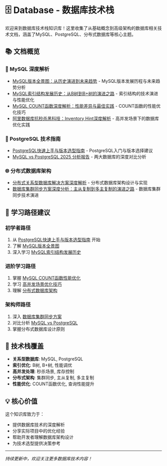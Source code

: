 # 🗄️ Database - 数据库技术栈

欢迎来到数据库技术栈知识库！这里收集了从基础概念到高级架构的数据库相关技术文档，涵盖了MySQL、PostgreSQL、分布式数据库等核心主题。

## 📚 文档概览

### 🚀 MySQL 深度解析
- [MySQL版本全景图：从历史演进到未来趋势](🚀%20MySQL版本全景图：从历史演进到未来趋势.md) - MySQL版本发展历程与未来趋势分析
- [MySQL索引结构发展历史：从B树到B+树的演进之路](🌳%20MySQL索引结构发展历史：从B树到B+树的演进之路.md) - 索引结构的技术演进与性能优化
- [MySQL COUNT函数深度解析：性能差异与最佳实践](📊%20MySQL%20COUNT函数深度解析：性能差异与最佳实践.md) - COUNT函数的性能优化技巧
- [阿里数据库抗秒杀黑科技：Inventory Hint深度解析](🚀%20阿里数据库抗秒杀黑科技：Inventory%20Hint深度解析.md) - 高并发场景下的数据库优化实践

### 🐘 PostgreSQL 技术指南
- [PostgreSQL快速上手与版本选型指南](PostgreSQL快速上手与版本选型指南.md) - PostgreSQL入门与版本选择建议
- [MySQL vs PostgreSQL 2025 分析报告](MySQL%20vs%20PostgreSQL%202025%20分析报告.md) - 两大数据库的深度对比分析

### 🌐 分布式数据库架构
- [分布式关系型数据库解决方案深度解析](🚀%20分布式关系型数据库解决方案深度解析.md) - 分布式数据库架构设计与实现
- [数据库集群同步方案深度分析：主从复制到多主复制的演进之路](数据库集群同步方案深度分析：主从复制到多主复制的演进之路.md) - 数据库集群同步技术演进

## 🎯 学习路径建议

### 初学者路径
1. 从 [PostgreSQL快速上手与版本选型指南](PostgreSQL快速上手与版本选型指南.md) 开始
2. 了解 [MySQL版本全景图](🚀%20MySQL版本全景图：从历史演进到未来趋势.md)
3. 深入学习 [MySQL索引结构发展历史](🌳%20MySQL索引结构发展历史：从B树到B+树的演进之路.md)

### 进阶学习路径
1. 掌握 [MySQL COUNT函数性能优化](📊%20MySQL%20COUNT函数深度解析：性能差异与最佳实践.md)
2. 学习 [高并发场景优化技巧](🚀%20阿里数据库抗秒杀黑科技：Inventory%20Hint深度解析.md)
3. 理解 [分布式数据库架构](🚀%20分布式关系型数据库解决方案深度解析.md)

### 架构师路径
1. 深入 [数据库集群同步方案](数据库集群同步方案深度分析：主从复制到多主复制的演进之路.md)
2. 对比分析 [MySQL vs PostgreSQL](MySQL%20vs%20PostgreSQL%202025%20分析报告.md)
3. 掌握分布式数据库设计原则

## 🔧 技术栈覆盖

- **关系型数据库**: MySQL, PostgreSQL
- **索引优化**: B树, B+树, 性能调优
- **高并发处理**: 秒杀场景, 库存控制
- **分布式架构**: 集群同步, 主从复制, 多主复制
- **性能优化**: COUNT函数优化, 查询性能提升

## 💡 核心价值

这个知识库致力于：
- 提供数据库技术的深度解析
- 分享实际项目中的优化经验
- 帮助开发者理解数据库架构设计
- 为技术选型提供决策参考

---

*持续更新中，欢迎关注更多数据库技术内容！*
